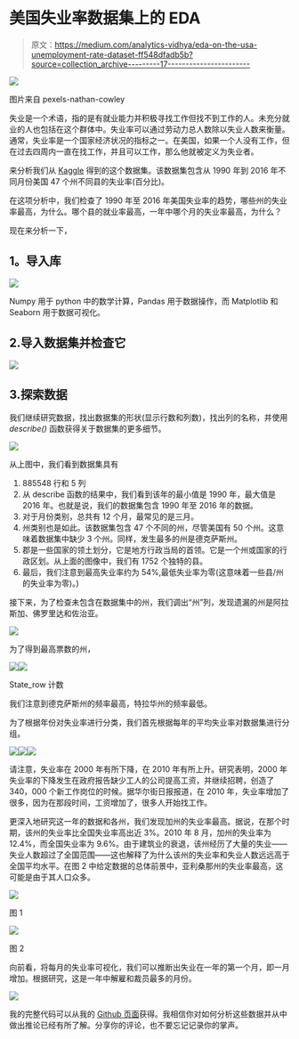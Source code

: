 # 美国失业率数据集上的 EDA

> 原文：<https://medium.com/analytics-vidhya/eda-on-the-usa-unemployment-rate-dataset-ff548dfadb5b?source=collection_archive---------17----------------------->

![](img/40802435e12f8e1c152abb6442f60fe3.png)

图片来自 pexels-nathan-cowley

失业是一个术语，指的是有就业能力并积极寻找工作但找不到工作的人。未充分就业的人也包括在这个群体中。失业率可以通过劳动力总人数除以失业人数来衡量。通常，失业率是一个国家经济状况的指标之一。在美国，如果一个人没有工作，但在过去四周内一直在找工作，并且可以工作，那么他就被定义为失业者。

来分析我们从 [Kaggle](https://www.kaggle.com/jayrav13/unemployment-by-county-us) 得到的这个数据集。该数据集包含从 1990 年到 2016 年不同月份美国 47 个州不同县的失业率(百分比)。

在这项分析中，我们检查了 1990 年至 2016 年美国失业率的趋势，哪些州的失业率最高，为什么。哪个县的就业率最高，一年中哪个月的失业率最高，为什么？

现在来分析一下，

## **1。导入库**

![](img/a94c3846a4e6e283756ebdccdcffe897.png)

Numpy 用于 python 中的数学计算，Pandas 用于数据操作，而 Matplotlib 和 Seaborn 用于数据可视化。

## 2.导入数据集并检查它

![](img/f060c0195f211d7bca7f1d752c00459c.png)

## 3.探索数据

我们继续研究数据，找出数据集的形状(显示行数和列数)，找出列的名称，并使用 *describe()* 函数获得关于数据集的更多细节。

![](img/2de466a446795ed58ddeb5d3ef61915a.png)

从上图中，我们看到数据集具有

1.  885548 行和 5 列
2.  从 describe 函数的结果中，我们看到该年的最小值是 1990 年，最大值是 2016 年。也就是说，我们的数据集包含 1990 年至 2016 年的数据。
3.  对于月份类别，总共有 12 个月，最常见的是三月。
4.  州类别也是如此。该数据集包含 47 个不同的州，尽管美国有 50 个州。这意味着数据集中缺少 3 个州。同样，发生最多的州是德克萨斯州。
5.  郡是一些国家的领土划分，它是地方行政当局的首领。它是一个州或国家的行政区划。从上面的图像中，我们有 1752 个独特的县。
6.  最后，我们注意到最高失业率约为 54%,最低失业率为零(这意味着一些县/州的失业率为零)。)

接下来，为了检查未包含在数据集中的州，我们调出“州”列，发现遗漏的州是阿拉斯加、佛罗里达和佐治亚。

![](img/08a9c666b5eb47528050b081f7ec76fc.png)

为了得到最高票数的州，

![](img/48d9ec2d78620924da9be9104b40848f.png)![](img/6eb0af94dfa845e045591865a808e434.png)

State_row 计数

我们注意到德克萨斯州的频率最高，特拉华州的频率最低。

为了根据年份对失业率进行分类，我们首先根据每年的平均失业率对数据集进行分组。

![](img/6b0801c130041b39e0e8d76345bc67bc.png)![](img/98c62bf8bba7dca6301dffe580c2153c.png)![](img/56ceb9f70361303d59c39f20d9d6d635.png)

请注意，失业率在 2000 年有所下降，在 2010 年有所上升。研究表明，2000 年失业率的下降发生在政府报告缺少工人的公司提高工资，并继续招聘，创造了 340，000 个新工作岗位的时候。据华尔街日报报道，在 2010 年，失业率增加了很多，因为在那段时间，工资增加了，很多人开始找工作。

更深入地研究这一年的数据和各州，我们发现加州的失业率最高。据说，在那个时期，该州的失业率比全国失业率高出近 3%。2010 年 8 月，加州的失业率为 12.4%，而全国失业率为 9.6%。由于建筑业的衰退，该州经历了大量的失业——失业人数超过了全国范围——这也解释了为什么该州的失业率和失业人数远远高于全国平均水平。在图 2 中给定数据的总体前景中，亚利桑那州的失业率最高，这可能是由于其人口众多。

![](img/97271d36e6ec79a7c6fb59bf0cdc1845.png)

图 1

![](img/1602f298bd1294213c9f4ea84ca3f207.png)

图 2

向前看，将每月的失业率可视化，我们可以推断出失业在一年的第一个月，即一月增加。根据研究，这是一年中解雇和裁员最多的月份。

![](img/71dd2d2a894619391d03101dbe58b2a7.png)

我的完整代码可以从我的 [Github 页面](https://github.com/Ibukun-Ogunnaike/SCAMP-EDA-on-The-US-Unemployment-Rate-Ibukunoluwa-Ogunaike-1/blob/main/SCAMP%20EDA%20on%20The%20%20US%20Unemployment%20Rate%20Ibukunoluwa%20Ogunaike%201%20(1).ipynb)获得。我相信你对如何分析这些数据并从中做出推论已经有所了解。分享你的评论，也不要忘记记录你的掌声。